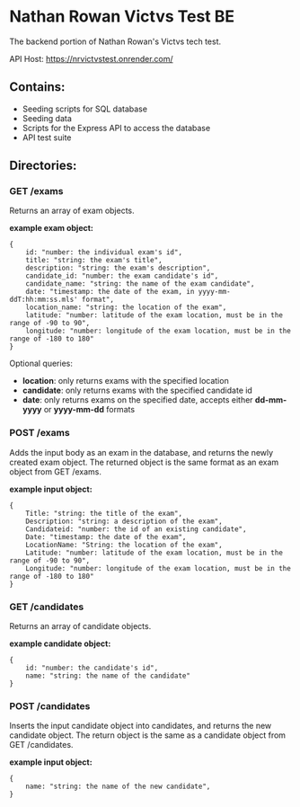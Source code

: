 # Nathan Rowan Victvs Test BE

The backend portion of Nathan Rowan's Victvs tech test.

API Host: https://nrvictvstest.onrender.com/

## Contains:

- Seeding scripts for SQL database
- Seeding data
- Scripts for the Express API to access the database
- API test suite

## Directories:

### GET /exams

Returns an array of exam objects.

**example exam object:**

```
{
    id: "number: the individual exam's id",
    title: "string: the exam's title",
    description: "string: the exam's description",
    candidate_id: "number: the exam candidate's id",
    candidate_name: "string: the name of the exam candidate",
    date: "timestamp: the date of the exam, in yyyy-mm-ddT:hh:mm:ss.mls' format",
    location_name: "string: the location of the exam",
    latitude: "number: latitude of the exam location, must be in the range of -90 to 90",
    longitude: "number: longitude of the exam location, must be in the range of -180 to 180"
}
```

Optional queries:

- **location**: only returns exams with the specified location
- **candidate**: only returns exams with the specified candidate id
- **date**: only returns exams on the specified date, accepts either **dd-mm-yyyy** or **yyyy-mm-dd** formats

### POST /exams

Adds the input body as an exam in the database, and returns the newly created exam object.
The returned object is the same format as an exam object from GET /exams.

**example input object:**

```
{
    Title: "string: the title of the exam",
    Description: "string: a description of the exam",
    Candidateid: "number: the id of an existing candidate",
    Date: "timestamp: the date of the exam",
    LocationName: "String: the location of the exam",
    Latitude: "number: latitude of the exam location, must be in the range of -90 to 90",
    Longitude: "number: longitude of the exam location, must be in the range of -180 to 180"
}
```

### GET /candidates

Returns an array of candidate objects.

**example candidate object:**

```
{
    id: "number: the candidate's id",
    name: "string: the name of the candidate"
}
```

### POST /candidates

Inserts the input candidate object into candidates, and returns the new candidate object.
The return object is the same as a candidate object from GET /candidates.

**example input object:**

```
{
    name: "string: the name of the new candidate",
}
```
